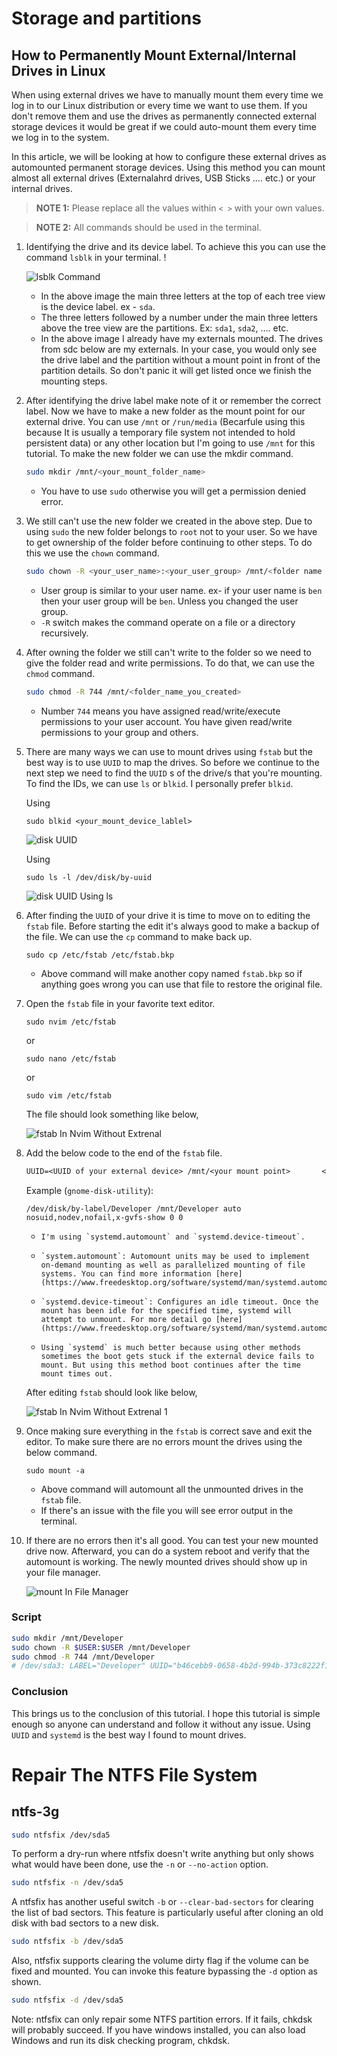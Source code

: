 # Storage and partitions

## How to Permanently Mount External/Internal Drives in Linux

When using external drives we have to manually mount them every time we log in to our Linux distribution or every time we want to use them. If you don't remove them and use the drives as permanently connected external storage devices it would be great if we could auto-mount them every time we log in to the system.

In this article, we will be looking at how to configure these external drives as automounted permanent storage devices. Using this method you can mount almost all external drives (Externalahrd drives, USB Sticks …. etc.) or your internal drives.

> **NOTE 1:** Please replace all the values within `< >` with your own values.

> **NOTE 2:** All commands should be used in the terminal.

1.  Identifying the drive and its device label. To achieve this you can use the command `lsblk` in your terminal. !

    ![lsblk Command](Assets/CS_Storage/lsblkCommand.webp)

    - In the above image the main three letters at the top of each tree view is the device label. ex - `sda`.
    - The three letters followed by a number under the main three letters above the tree view are the partitions. Ex: `sda1`, `sda2`, …. etc.
    - In the above image I already have my externals mounted. The drives from sdc below are my externals. In your case, you would only see the drive label and the partition without a mount point in front of the partition details. So don't panic it will get listed once we finish the mounting steps.

2.  After identifying the drive label make note of it or remember the correct label. Now we have to make a new folder as the mount point for our external drive. You can use `/mnt` or `/run/media` (Becarfule using this because It is usually a temporary file system not intended to hold persistent data) or any other location but I'm going to use `/mnt` for this tutorial. To make the new folder we can use the mkdir command.

    ```bash
    sudo mkdir /mnt/<your_mount_folder_name>
    ```

    - You have to use `sudo` otherwise you will get a permission denied error.

3.  We still can't use the new folder we created in the above step. Due to using `sudo` the new folder belongs to `root` not to your user. So we have to get ownership of the folder before continuing to other steps. To do this we use the `chown` command.

    ```bash
    sudo chown -R <your_user_name>:<your_user_group> /mnt/<folder name you created>
    ```

    - User group is similar to your user name. ex- if your user name is `ben` then your user group will be `ben`. Unless you changed the user group.
    - `-R` switch makes the command operate on a file or a directory recursively.

4.  After owning the folder we still can't write to the folder so we need to give the folder read and write permissions. To do that, we can use the `chmod` command.

    ```bash
    sudo chmod -R 744 /mnt/<folder_name_you_created>
    ```

    - Number `744` means you have assigned read/write/execute permissions to your user account. You have given read/write permissions to your group and others.

5.  There are many ways we can use to mount drives using `fstab` but the best way is to use `UUID` to map the drives. So before we continue to the next step we need to find the `UUID` s of the drive/s that you're mounting. To find the IDs, we can use `ls` or `blkid`. I personally prefer `blkid`.

    Using

    ```shell
    sudo blkid <your_mount_device_lablel>
    ```

    ![disk UUID](Assets/CS_Storage/diskUUID.webp)

    Using

    ```shell
    sudo ls -l /dev/disk/by-uuid
    ```

    ![disk UUID Using ls](Assets/CS_Storage/diskUUIDUsingLs.webp)

6.  After finding the `UUID` of your drive it is time to move on to editing the `fstab` file. Before starting the edit it's always good to make a backup of the file. We can use the `cp` command to make back up.

    ```shell
    sudo cp /etc/fstab /etc/fstab.bkp
    ```

    - Above command will make another copy named `fstab.bkp` so if anything goes wrong you can use that file to restore the original file.

7.  Open the `fstab` file in your favorite text editor.

    ```shell
    sudo nvim /etc/fstab
    ```

    or

    ```shell
    sudo nano /etc/fstab
    ```

    or

    ```shell
    sudo vim /etc/fstab
    ```

    The file should look something like below,

    ![fstab In Nvim Without Extrenal](Assets/CS_Storage/fstabInNvimWithoutExtrenal.webp)

8.  Add the below code to the end of the `fstab` file.

    ```txt
    UUID=<UUID of your external device> /mnt/<your mount point>       <file system Ex: ext4>    noatime,x-systemd.automount,x-systemd.device-timeout=10,x-systemd.idle-timeout=1min 0 2
    ```

    Example (`gnome-disk-utility`):

    ```text
    /dev/disk/by-label/Developer /mnt/Developer auto nosuid,nodev,nofail,x-gvfs-show 0 0
    ```

    -     I'm using `systemd.automount` and `systemd.device-timeout`.
    -     `system.automount`: Automount units may be used to implement on-demand mounting as well as parallelized mounting of file systems. You can find more information [here](https://www.freedesktop.org/software/systemd/man/systemd.automount.html).
    -     `systemd.device-timeout`: Configures an idle timeout. Once the mount has been idle for the specified time, systemd will attempt to unmount. For more detail go [here](https://www.freedesktop.org/software/systemd/man/systemd.automount.html).
    -     Using `systemd` is much better because using other methods sometimes the boot gets stuck if the external device fails to mount. But using this method boot continues after the time mount times out.

    After editing `fstab` should look like below,

    ![fstab In Nvim Without Extrenal 1](Assets/CS_Storage/fstabInNvimWithoutExtrenal-1.webp)

9.  Once making sure everything in the `fstab` is correct save and exit the editor. To make sure there are no errors mount the drives using the below command.

    ```shell
    sudo mount -a
    ```

    - Above command will automount all the unmounted drives in the `fstab` file.
    - If there's an issue with the file you will see error output in the terminal.

10. If there are no errors then it's all good. You can test your new mounted drive now. Afterward, you can do a system reboot and verify that the automount is working. The newly mounted drives should show up in your file manager.

    ![mount In File Manager](Assets/CS_Storage/mountInFileManager.webp)

### Script

```bash
sudo mkdir /mnt/Developer
sudo chown -R $USER:$USER /mnt/Developer
sudo chmod -R 744 /mnt/Developer
# /dev/sda3: LABEL="Developer" UUID="b46cebb9-0658-4b2d-994b-373c8222f18d" BLOCK_SIZE="4096" TYPE="ext4" PARTUUID="ca048614-03"

```

### Conclusion

This brings us to the conclusion of this tutorial. I hope this tutorial is simple enough so anyone can understand and follow it without any issue. Using `UUID` and `systemd` is the best way I found to mount drives.

# Repair The NTFS File System
## ntfs-3g
```bash
sudo ntfsfix /dev/sda5
```

To perform a dry-run where ntfsfix doesn't write anything but only shows what would have been done, use the `-n` or `--no-action` option.

```bash
sudo ntfsfix -n /dev/sda5
```

A ntfsfix has another useful switch `-b` or `--clear-bad-sectors` for clearing the list of bad sectors. This feature is particularly useful after cloning an old disk with bad sectors to a new disk.

```bash
sudo ntfsfix -b /dev/sda5
```

Also, ntfsfix supports clearing the volume dirty flag if the volume can be fixed and mounted. You can invoke this feature bypassing the `-d` option as shown.

```bash
sudo ntfsfix -d /dev/sda5
```

Note: ntfsfix can only repair some NTFS partition errors. If it fails, chkdsk will probably succeed. If you have windows installed, you can also load Windows and run its disk checking program, chkdsk.
